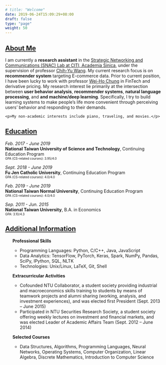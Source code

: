 ```yaml
---
# title: "Welcome"
date: 2019-06-24T15:09:29+08:00
draft: false
type: "page"
weight: 50
---
```


## <u>About Me</u>

<div>
    <p> I am currently a <b>research assistant</b> in the <a href='https://snaclab.citi.sinica.edu.tw/' title='SNAC lab'>Strategic Networking and Communications (SNAC) Lab at CITI, Academia Sinica</a>, under the supervision of professor <a href='http://tom.ky/'>Chih-Yu Wang</a>. My current research focus is on <b>recommender system</b> targeting E-commerce data. Prior to current position, I have been lucky to work with professor <a href='https://www.ee.nthu.edu.tw/whchung/index.html'>Wei-Ho Chung</a> in FinTech and derivative pricing. My research interest lie primarily at the intersection between <b>user behavior analysis</b>, <b>recommender systems</b>, <b>natural language processing</b>, and <b>and machine/deep learning</b>. Specifically, I try to build learning systems to make people’s life more convenient through perceiving users’ behavior and responding to their demands.</p>

    <p>My non-academic interests include piano, traveling, and movies.</p>
</div>

## <u>Education</u>
<div>
    <div>
        <p>
            <span style="font-style: italic; font-size: 14px;">Feb. 2017 - June 2019</span><br>
            <span style="font-weight: bold">National Taiwan University of Science and Technology</span>, Continuing Education Program<br>
            <span style="font-size: 10px">GPA (CS-related courses): 3.95/4.0</span>
        </p>
    </div>
    <div>
        <p>
            <span style="font-style: italic; font-size: 14px;">Sept. 2018 - June 2019</span><br>
            <span style="font-weight: bold">Fu Jen Catholic University</span>, Continuing Education Program<br>
            <span style="font-size: 10px">GPA (CS-related courses): 4.0/4.0</span>
        </p>
    </div>
    <div>
        <p>
            <span style="font-style: italic; font-size: 14px;">Feb. 2019 - June 2019</span><br>
            <span style="font-weight: bold">National Taiwan Normal University</span>, Continuing Education Program<br>
            <span style="font-size: 10px">GPA (CS-related courses): 4.0/4.0</span>
        </p>
    </div>
    <div>
        <p>
            <span style="font-style: italic; font-size: 14px;">Sep. 2011 - Jun. 2015</span><br>
            <span style="font-weight: bold">National Taiwan University</span>, B.A. in Economics<br>
            <span style="font-size: 10px">GPA: 3.10/4.3</span>
    </div>
</div>

## <u>Additional Information</u>
<div>
    <ul>
        <p style="font-weight:bold">Professional Skills</p>
        <ul>
            <li>Programming Languages: Python, C/C++, Java, JavaScript</li>
            <li>Data Analytics: TensorFlow, PyTorch, Keras, Spark, NumPy, Pandas, SciPy, IPython, SQL, NLTK</li>
            <li>Technologies: Unix/Linux, LaTeX, Git, Shell</li>
        </ul>
        <p style="font-weight: bold">Extracurricular Activities</p>
        <ul>
            <li>Cofounded NTU Collaborator, a student society providing industrial and macroeconomics skills training to students by means of teamwork projects and alumni sharing (working, analysis, and investment experiences), and was elected first President (Sept. 2013 – June 2015)</li>
            <li>Participated in NTU Securities Research Society, a student society offering weekly lectures on investment and financial markets, and was elected Leader of Academic Affairs Team (Sept. 2012 – June 2014)</li>
        </ul>
        <p style="font-weight: bold">Selected Courses</p>
        <ul>
            <li>Data Structures, Algorithms, Programming Languages, Neural Networks, Operating Systems, Computer Organization, Linear Algebra, Discrete Mathematics, Introduction to Computer Science</li>
        </ul>
    </ul>
</div>